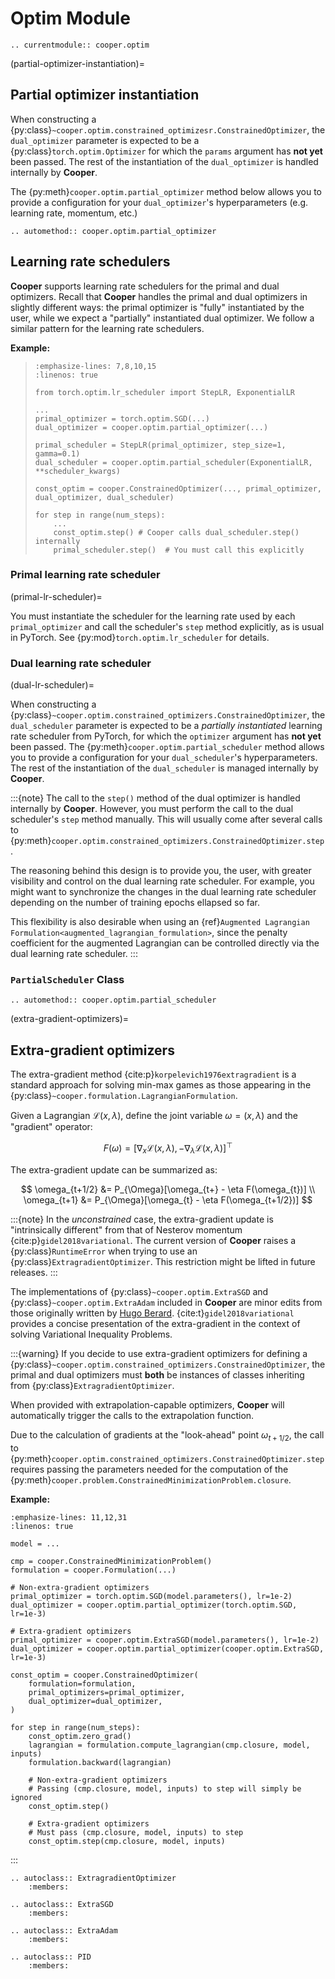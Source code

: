 # Optim Module

```{eval-rst}
.. currentmodule:: cooper.optim
```

(partial-optimizer-instantiation)=

## Partial optimizer instantiation

When constructing a {py:class}`~cooper.optim.constrained_optimizesr.ConstrainedOptimizer`, the
`dual_optimizer` parameter is expected to be a
{py:class}`torch.optim.Optimizer` for which the `params` argument has **not
yet** been passed. The rest of the instantiation of the `dual_optimizer` is
handled internally by **Cooper**.

The {py:meth}`cooper.optim.partial_optimizer` method below allows you to provide a
configuration for your `dual_optimizer`'s hyperparameters (e.g. learning
rate, momentum, etc.)

```{eval-rst}
.. automethod:: cooper.optim.partial_optimizer
```

## Learning rate schedulers

**Cooper** supports learning rate schedulers for the primal and dual optimizers.
Recall that **Cooper** handles the primal and dual optimizers in slightly
different ways: the primal optimizer is "fully" instantiated by the user, while
we expect a "partially" instantiated dual optimizer. We follow a similar pattern
for the learning rate schedulers.

**Example:**

> ```{code-block} python
> :emphasize-lines: 7,8,10,15
> :linenos: true
>
> from torch.optim.lr_scheduler import StepLR, ExponentialLR
>
> ...
> primal_optimizer = torch.optim.SGD(...)
> dual_optimizer = cooper.optim.partial_optimizer(...)
>
> primal_scheduler = StepLR(primal_optimizer, step_size=1, gamma=0.1)
> dual_scheduler = cooper.optim.partial_scheduler(ExponentialLR, **scheduler_kwargs)
>
> const_optim = cooper.ConstrainedOptimizer(..., primal_optimizer, dual_optimizer, dual_scheduler)
>
> for step in range(num_steps):
>     ...
>     const_optim.step() # Cooper calls dual_scheduler.step() internally
>     primal_scheduler.step()  # You must call this explicitly
> ```

### Primal learning rate scheduler

(primal-lr-scheduler)=

You must instantiate the scheduler for the learning rate used by each
`primal_optimizer` and call the scheduler's `step` method explicitly, as is
usual in PyTorch. See {py:mod}`torch.optim.lr_scheduler` for details.

### Dual learning rate scheduler

(dual-lr-scheduler)=

When constructing a
{py:class}`~cooper.optim.constrained_optimizers.ConstrainedOptimizer`,
the `dual_scheduler` parameter is expected to be a *partially instantiated*
learning rate scheduler from PyTorch, for which the `optimizer` argument has
**not yet** been passed. The {py:meth}`cooper.optim.partial_scheduler` method
allows you to provide a  configuration for your `dual_scheduler`'s
hyperparameters. The rest of the instantiation of the `dual_scheduler` is
managed internally by **Cooper**.

:::{note}
The call to the `step()` method of the dual optimizer is handled
internally by **Cooper**. However, you must perform the call to the dual
scheduler's `step` method manually. This will usually come after several
calls to {py:meth}`cooper.optim.constrained_optimizers.ConstrainedOptimizer.step`.

The reasoning behind this design is to provide you, the user, with greater
visibility and control on the dual learning rate scheduler. For example, you
might want to synchronize the changes in the dual learning rate scheduler
depending on the number of training epochs ellapsed so far.

This flexibility is also desirable when using an
{ref}`Augmented Lagrangian Formulation<augmented_lagrangian_formulation>`,
since the penalty coefficient for the augmented Lagrangian can be controlled
directly via the dual learning rate scheduler.
:::

### `PartialScheduler` Class

```{eval-rst}
.. automethod:: cooper.optim.partial_scheduler

```

(extra-gradient-optimizers)=

## Extra-gradient optimizers

The extra-gradient method {cite:p}`korpelevich1976extragradient` is a standard
approach for solving min-max games as those appearing in the
{py:class}`~cooper.formulation.LagrangianFormulation`.

Given a Lagrangian $\mathcal{L}(x,\lambda)$, define the joint variable
$\omega = (x,\lambda)$ and the "gradient" operator:

$$
F(\omega) = [\nabla_x \mathcal{L}(x,\lambda), -\nabla_{\lambda} \mathcal{L}(x,\lambda)]^{\top}
$$

The extra-gradient update can be summarized as:

$$
\omega_{t+1/2} &= P_{\Omega}[\omega_{t+} - \eta F(\omega_{t})] \\
\omega_{t+1} &= P_{\Omega}[\omega_{t} - \eta F(\omega_{t+1/2})]
$$

:::{note}
In the *unconstrained* case, the extra-gradient update is "intrinsically
different" from that of Nesterov momentum {cite:p}`gidel2018variational`.
The current version of **Cooper** raises a {py:class}`RuntimeError` when
trying to use an {py:class}`ExtragradientOptimizer`. This
restriction might be lifted in future releases.
:::

The implementations of {py:class}`~cooper.optim.ExtraSGD` and
{py:class}`~cooper.optim.ExtraAdam` included in **Cooper** are minor edits from
those originally written by [Hugo Berard](https://github.com/GauthierGidel/Variational-Inequality-GAN/blob/master/optim/extragradient.py).
{cite:t}`gidel2018variational` provides a concise presentation of the
extra-gradient in the context of solving Variational Inequality Problems.

:::{warning}
If you decide to use extra-gradient optimizers for defining a
{py:class}`~cooper.optim.constrained_optimizers.ConstrainedOptimizer`, the primal
and dual optimizers must **both** be instances of classes inheriting from
{py:class}`ExtragradientOptimizer`.

When provided with extrapolation-capable optimizers, **Cooper** will
automatically trigger the calls to the extrapolation function.

Due to the calculation of gradients at the "look-ahead" point
$\omega_{t+1/2}$, the call to
{py:meth}`cooper.optim.constrained_optimizers.ConstrainedOptimizer.step` requires
passing the parameters needed for the computation of the
{py:meth}`cooper.problem.ConstrainedMinimizationProblem.closure`.

**Example:**

```{code-block} python
:emphasize-lines: 11,12,31
:linenos: true

model = ...

cmp = cooper.ConstrainedMinimizationProblem()
formulation = cooper.Formulation(...)

# Non-extra-gradient optimizers
primal_optimizer = torch.optim.SGD(model.parameters(), lr=1e-2)
dual_optimizer = cooper.optim.partial_optimizer(torch.optim.SGD, lr=1e-3)

# Extra-gradient optimizers
primal_optimizer = cooper.optim.ExtraSGD(model.parameters(), lr=1e-2)
dual_optimizer = cooper.optim.partial_optimizer(cooper.optim.ExtraSGD, lr=1e-3)

const_optim = cooper.ConstrainedOptimizer(
    formulation=formulation,
    primal_optimizers=primal_optimizer,
    dual_optimizer=dual_optimizer,
)

for step in range(num_steps):
    const_optim.zero_grad()
    lagrangian = formulation.compute_lagrangian(cmp.closure, model, inputs)
    formulation.backward(lagrangian)

    # Non-extra-gradient optimizers
    # Passing (cmp.closure, model, inputs) to step will simply be ignored
    const_optim.step()

    # Extra-gradient optimizers
    # Must pass (cmp.closure, model, inputs) to step
    const_optim.step(cmp.closure, model, inputs)
```
:::

```{eval-rst}
.. autoclass:: ExtragradientOptimizer
    :members:
```

```{eval-rst}
.. autoclass:: ExtraSGD
    :members:
```

```{eval-rst}
.. autoclass:: ExtraAdam
    :members:
```

```{eval-rst}
.. autoclass:: PID
    :members:
```
